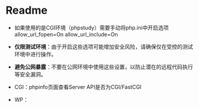 # Readme 

- 如果使用的是CGI环境（phpstudy）需要手动将php.ini中开启选项
  allow_url_fopen=On
  allow_url_include=On

- **仅限测试环境**：由于开启这些选项可能增加安全风险，请确保仅在受控的测试环境中进行操作。
- **避免公网暴露**：不要在公网环境中使用这些设置，以防止潜在的远程代码执行等安全漏洞。

- CGI：phpinfo页面查看Server API是否为CGI/FastCGI
- WP：

